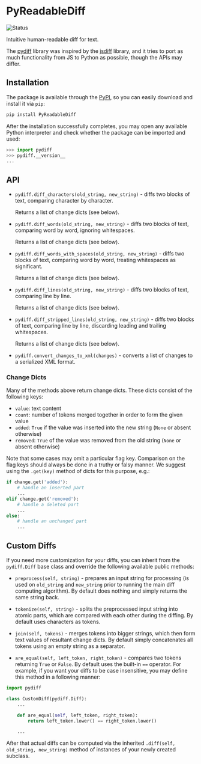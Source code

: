 # PyReadableDiff

![Status](https://travis-ci.org/BeagleInc/PyReadableDiff.svg?branch=master)

Intuitive human-readable diff for text.

The [pydiff](https://github.com/BeagleInc/PyReadableDiff)
library was inspired by the [jsdiff](https://github.com/kpdecker/jsdiff)
library, and it tries to port as much functionality from JS to Python as possible,
though the APIs may differ.

## Installation

The package is available through the [PyPI](https://pypi.python.org/pypi/PyReadableDiff),
so you can easily download and install it via `pip`:
```bash
pip install PyReadableDiff
```

After the installation successfully completes, you may open any available Python interpreter and check whether the package can be imported and used:
```python
>>> import pydiff
>>> pydiff.__version__
...
```

## API

* `pydiff.diff_characters(old_string, new_string)` - diffs two blocks of text, comparing character by character.

    Returns a list of change dicts (see below).

* `pydiff.diff_words(old_string, new_string)` - diffs two blocks of text, comparing word by word, ignoring whitespaces.

    Returns a list of change dicts (see below).

* `pydiff.diff_words_with_spaces(old_string, new_string)` - diffs two blocks of text, comparing word by word, treating whitespaces as significant.

    Returns a list of change dicts (see below).

* `pydiff.diff_lines(old_string, new_string)` - diffs two blocks of text, comparing line by line.

    Returns a list of change dicts (see below).

* `pydiff.diff_stripped_lines(old_string, new_string)` - diffs two blocks of text, comparing line by line, discarding leading and trailing whitespaces.

    Returns a list of change dicts (see below).

* `pydiff.convert_changes_to_xml(changes)` - converts a list of changes to a serialized XML format.

### Change Dicts

Many of the methods above return change dicts. These dicts consist of the following keys:

* `value`: text content
* `count`: number of tokens merged together in order to form the given value
* `added`: `True` if the value was inserted into the new string (`None` or absent otherwise)
* `removed`: `True` of the value was removed from the old string (`None` or absent otherwise)

Note that some cases may omit a particular flag key. Comparison on the flag keys should always be done in a truthy or falsy manner.
We suggest using the `.get(key)` method of dicts for this purpose, e.g.:
```python
if change.get('added'):
    # handle an inserted part
    ...
elif change.get('removed'):
    # handle a deleted part
    ...
else:
    # handle an unchanged part
    ...
```

## Custom Diffs

If you need more customization for your diffs, you can inherit from the `pydiff.Diff` base class and override the following available public methods:

* `preprocess(self, string)` - prepares an input string for processing (is used on `old_string` and `new_string` prior to running the main diff computing algorithm).
By default does nothing and simply returns the same string back.

* `tokenize(self, string)` - splits the preprocessed input string into atomic parts, which are compared with each other during the diffing.
By default uses characters as tokens.

* `join(self, tokens)` - merges tokens into bigger strings, which then form text values of resultant change dicts.
By default simply concatenates all tokens using an empty string as a separator.

* `are_equal(self, left_token, right_token)` - compares two tokens returning `True` or `False`.
By default uses the built-in `==` operator. For example, if you want your diffs to be case insensitive, you may define this method in a following manner:

```python
import pydiff

class CustomDiff(pydiff.Diff):
    ...

    def are_equal(self, left_token, right_token):
        return left_token.lower() == right_token.lower()

    ...
```

After that actual diffs can be computed via the inherited `.diff(self, old_string, new_string)` method of instances of your newly created subclass.
